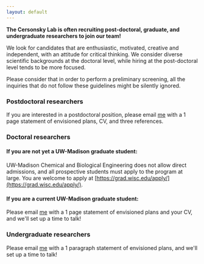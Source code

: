 ```yaml
---
layout: default
---
```


**The Cersonsky Lab is often recruiting post-doctoral, graduate, and undergraduate researchers to join our team!**

We look for candidates that are enthusiastic, motivated, creative and independent, with an attitude for critical thinking.
We consider diverse scientific backgrounds at the doctoral level, while hiring at the post-doctoral level tends to be more focused.

Please consider that in order to perform a preliminary screening, all the inquiries that do not follow these guidelines might be silently ignored.

### Postdoctoral researchers

If you are interested in a postdoctoral position, please email [me](https://directory.engr.wisc.edu/che/Faculty/Cersonsky_Rose/) with a 1 page statement of envisioned plans, CV, and three references.

### Doctoral researchers

#### If you are not yet a UW-Madison graduate student:

UW-Madison Chemical and Biological Engineering does not allow direct admissions, and all prospective students must apply to the program at large. You are welcome to apply at [https://grad.wisc.edu/apply/](https://grad.wisc.edu/apply/).

#### If you are a current UW-Madison graduate student:

Please email [me](https://directory.engr.wisc.edu/che/Faculty/Cersonsky_Rose/) with a 1 page statement of envisioned plans and your CV, and we'll set up a time to talk!

### Undergraduate researchers

Please email [me](https://directory.engr.wisc.edu/che/Faculty/Cersonsky_Rose/) with a 1 paragraph statement of envisioned plans, and we'll set up a time to talk!
